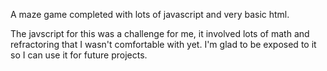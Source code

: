 A maze game completed with lots of javascript and very basic html.

The javscript for this was a challenge for me, it involved lots of math and refractoring that I wasn't comfortable with yet. I'm glad to be exposed to it so I can use it for future projects.
